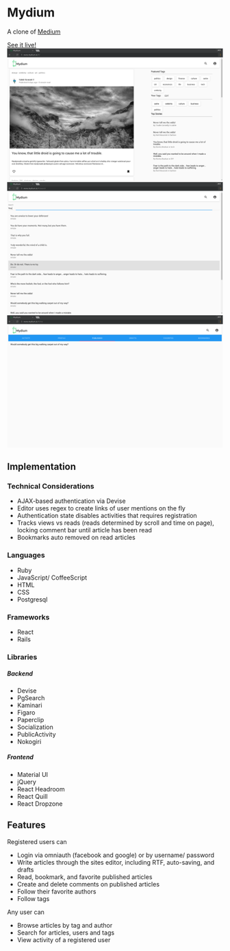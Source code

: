 # Mydium
A clone of [Medium]

[See it live!][live]
![Index Image](./index_screenshot.png)
![Search Image](./search_screenshot.png)
![User Page Image](./user_page_screenshot.png)

## Implementation
### Technical Considerations
* AJAX-based authentication via Devise
* Editor uses regex to create links of user mentions on the fly
* Authentication state disables activities that requires registration
* Tracks views vs reads (reads determined by scroll and time on page), locking comment bar until article has been read
* Bookmarks auto removed on read articles

### Languages
* Ruby
* JavaScript/ CoffeeScript
* HTML
* CSS
* Postgresql

### Frameworks
* React
* Rails

### Libraries
##### Backend
* Devise
* PgSearch
* Kaminari
* Figaro
* Paperclip
* Socialization
* PublicActivity
* Nokogiri

##### Frontend
* Material UI
* jQuery
* React Headroom
* React Quill
* React Dropzone


## Features
Registered users can
* Login via omniauth (facebook and google) or by username/ password
* Write articles through the sites editor, including RTF, auto-saving, and drafts
* Read, bookmark, and favorite published articles
* Create and delete comments on published articles
* Follow their favorite authors
* Follow tags

Any user can
* Browse articles by tag and author
* Search for articles, users and tags
* View activity of a registered user


[live]:<http://preach.herokuapp.com>
[medium]: <http://medium.com>